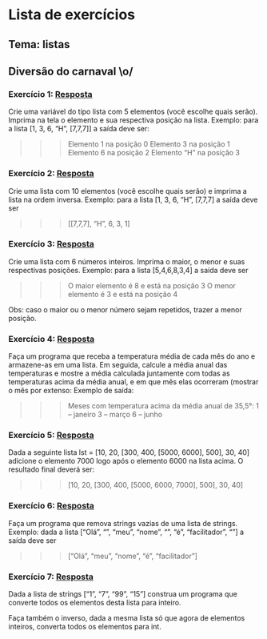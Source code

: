 # Lista de exercícios
## Tema: listas
## Diversão do carnaval \o/


### Exercício 1: [Resposta](https://github.com/YuriAoyamaSE/codigo_s/blob/main/lista_de_exercicios/carnaval02/listas01.py)

Crie uma variável do tipo lista com 5 elementos (você escolhe quais serão). Imprima na tela o elemento e sua respectiva posição na lista. Exemplo: para a lista [1, 3, 6, “H”, [7,7,7]] a saída deve ser:
>>> Elemento 1 na posição 0
>>> Elemento 3 na posição 1
>>> Elemento 6 na posição 2
>>> Elemento “H” na posição 3


### Exercício 2: [Resposta](https://github.com/YuriAoyamaSE/codigo_s/blob/main/lista_de_exercicios/carnaval02/listas02.py)

Crie uma lista com 10 elementos (você escolhe quais serão) e imprima a lista na ordem inversa. Exemplo: para a lista [1, 3, 6, “H”, [7,7,7] a saída deve ser
>>> [[7,7,7], “H”, 6, 3, 1]


### Exercício 3: [Resposta](https://github.com/YuriAoyamaSE/codigo_s/blob/main/lista_de_exercicios/carnaval02/listas03.py)

Crie uma lista com 6 números inteiros. Imprima o maior, o menor e suas respectivas posições. Exemplo: para a lista [5,4,6,8,3,4] a saída deve ser
>>> O maior elemento é 8 e está na posição 3
>>> O menor elemento é 3 e está na posição 4

Obs: caso o maior ou o menor número sejam repetidos, trazer a menor posição.


### Exercício 4: [Resposta](https://github.com/YuriAoyamaSE/codigo_s/blob/main/lista_de_exercicios/carnaval02/listas04.py)

Faça um programa que receba a temperatura média de cada mês do ano e armazene-as em uma lista. Em seguida, calcule a média anual das temperaturas e mostre a média calculada juntamente com todas as temperaturas acima da média anual, e em que mês elas ocorreram (mostrar o mês por extenso: Exemplo de saída:
>>> Meses com temperatura acima da média anual de 35,5°:
>>> 1 – janeiro
>>> 3 – março
>>> 6 – junho


### Exercício 5: [Resposta](https://github.com/YuriAoyamaSE/codigo_s/blob/main/lista_de_exercicios/carnaval02/listas05.py)

Dada a seguinte lista lst = [10, 20, [300, 400, [5000, 6000], 500], 30, 40] adicione o elemento 7000 logo após o elemento 6000 na lista acima. O resultado final deverá ser:
>>> [10, 20, [300, 400, [5000, 6000, 7000], 500], 30, 40]


### Exercício 6: [Resposta](https://github.com/YuriAoyamaSE/codigo_s/blob/main/lista_de_exercicios/carnaval02/listas06.py)

Faça um programa que remova strings vazias de uma lista de strings. Exemplo: dada a lista [“Olá”, “”, “meu”, “nome”, “”, “é”, “facilitador”, “”] a saída deve ser
>>> [“Olá”, “meu”, “nome”, “é”, “facilitador”]


### Exercício 7: [Resposta](https://github.com/YuriAoyamaSE/codigo_s/blob/main/lista_de_exercicios/carnaval02/listas07.py)

Dada a lista de strings [“1”, “7”, “99”, “15”] construa um programa que converte todos os elementos desta lista para inteiro.

Faça também o inverso, dada a mesma lista só que agora de elementos inteiros, converta todos os elementos para int.
